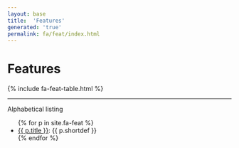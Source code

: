 ```yaml
---
layout: base
title:  'Features'
generated: 'true'
permalink: fa/feat/index.html
---
```


# Features

{% include fa-feat-table.html %}

----------

Alphabetical listing

<ul>
{% for p in site.fa-feat %}
  <li><a href="{{ p.title }}.html" class="doclabel">{{ p.title }}</a>: {{ p.shortdef }}</li>
{% endfor %}
</ul>
